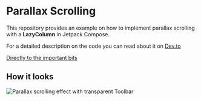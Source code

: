 # Parallax Scrolling

This repository provides an example on how to implement parallax scrolling with a **LazyColumn** in Jetpack Compose.

For a detailed description on the code you can read about it on [Dev.to](https://dev.to/lex_fury/parallax-scrolling-using-lazycolumn-4934)

[Directly to the important bits](app/src/main/java/de/gnarly/parallax/MainActivity.kt)


## How it looks

![Parallax scrolling effect with transparent Toolbar](https://user-images.githubusercontent.com/2872794/184620186-9269c760-7ad5-45ef-a133-58976c72da3b.gif)
